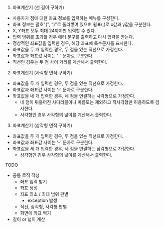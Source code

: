 1. 좌표계산기 (선 길이 구하기)
- 사용자가 점에 대한 좌표 정보를 입력하는 메뉴를 구성한다.
- 좌표 정보는 괄호"(", ")"로 둘러쌓여 있으며 쉼표(,)로 x값과 y값을 구분한다.
- X, Y좌표 모두 최대 24까지만 입력할 수 있다.
- 입력 범위를 초과할 경우 에러 문구를 출력하고 다시 입력을 받는다.
- 정상적인 좌표값을 입력한 경우, 해당 좌표에 특수문자를 표시한다.
- 좌표값을 두 개 입력한 경우, 두 점을 있는 직선으로 가정한다. 
- 좌표값과 좌표값 사이는 '-' 문자로 구분한다.
- 직선인 경우는 두 점 사이 거리를 계산해서 출력한다.

2. 좌표계산기 (사각형 면적 구하기)
- 좌표값을 두 개 입력한 경우, 두 점을 있는 직선으로 가정한다. 
- 좌표값과 좌표값 사이는 '-' 문자로 구분한다.
- 좌표값을 네 개 입력한 경우, 네 점을 연결하는 사각형으로 가정한다.
  - 네 점이 뒤틀어진 사다리꼴이나 마름모는 제외하고 직사각형만 허용하도록 검사한다.
  -  사각형인 경우 사각형의 넓이를 계산해서 출력한다.

3. 좌표계산기 (삼각형 면적 구하기)
- 좌표값을 두 개 입력한 경우, 두 점을 있는 직선으로 가정한다. 
- 좌표값과 좌표값 사이는 '-' 문자로 구분한다.
- 좌표값을 세 개 입력한 경우, 세 점을 연결하는 삼각형으로 가정한다.
  - 삼각형인 경우 삼각형의 넓이를 계산해서 출력한다.

TODO
 - 공통 로직 작성
   - 좌표 입력 받기
   - 좌표 생성
   - 좌표 최소 / 최대 범위 판별
     - exception 발생
   - 직선, 삼각형, 사각형 판별
   - 화면에 좌표 찍기
 - 길이 or 넓이 계산

